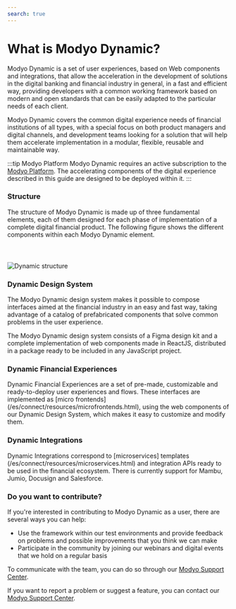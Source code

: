 ```yaml
---
search: true
---
```


# What is Modyo Dynamic?
Modyo Dynamic is a set of user experiences, based on Web components and integrations, that allow the acceleration in the development of solutions in the digital banking and financial industry in general, in a fast and efficient way, providing developers with a common working framework based on modern and open standards that can be easily adapted to the particular needs of each client.

Modyo Dynamic covers the common digital experience needs of financial institutions of all types, with a special focus on both product managers and digital channels, and development teams looking for a solution that will help them accelerate implementation in a modular, flexible, reusable and maintainable way.

:::tip Modyo Platform
Modyo Dynamic requires an active subscription to the [Modyo Platform](/en/platform). The accelerating components of the digital experience described in this guide are designed to be deployed within it.
:::

### Structure

The structure of Modyo Dynamic is made up of three fundamental elements, each of them designed for each phase of implementation of a complete digital financial product. The following figure shows the different components within each Modyo Dynamic element.

<img src="/assets/img/dynamic/dynamic_components.png" alt="Dynamic structure" style="margin-top: 40px; max-width: 700px;" />

### Dynamic Design System

The Modyo Dynamic design system makes it possible to compose interfaces aimed at the financial industry in an easy and fast way, taking advantage of a catalog of prefabricated components that solve common problems in the user experience.

The Modyo Dynamic design system consists of a Figma design kit and a complete implementation of web components made in ReactJS, distributed in a package ready to be included in any JavaScript project.

### Dynamic Financial Experiences

Dynamic Financial Experiences are a set of pre-made, customizable and ready-to-deploy user experiences and flows.
These interfaces are implemented as [micro frontends] (/es/connect/resources/microfrontends.html), using the web components of our Dynamic Design System, which makes it easy to customize and modify them.

### Dynamic Integrations

Dynamic Integrations correspond to [microservices] templates (/es/connect/resources/microservices.html) and integration APIs ready to be used in the financial ecosystem. There is currently support for Mambu, Jumio, Docusign and Salesforce. 

### Do you want to contribute?
If you're interested in contributing to Modyo Dynamic as a user, there are several ways you can help:
- Use the framework within our test environments and provide feedback on problems and possible improvements that you think we can make
- Participate in the community by joining our webinars and digital events that we hold on a regular basis

To communicate with the team, you can do so through our [Modyo Support Center](https://support.modyo.com).

If you want to report a problem or suggest a feature, you can contact our [Modyo Support Center](https://support.modyo.com).
